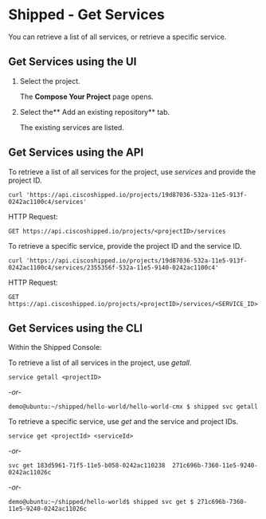 # Shipped - Get Services

You can retrieve a list of all services, or retrieve a specific service.



## Get Services using the UI

1. Select the project.

	The **Compose Your Project** page opens.

2. Select the** Add an existing repository** tab.

	The existing services are listed.




## Get Services using the API

To retrieve a list of all services for the project, use *services* and provide the project ID.

	curl 'https://api.ciscoshipped.io/projects/19d87036-532a-11e5-913f-0242ac1100c4/services'


HTTP Request:

	GET https://api.ciscoshipped.io/projects/<projectID>/services



To retrieve a specific service, provide the project ID and the service ID.

	curl 'https://api.ciscoshipped.io/projects/19d87036-532a-11e5-913f-0242ac1100c4/services/2355356f-532a-11e5-9140-0242ac1100c4'

HTTP Request:

	GET https://api.ciscoshipped.io/projects/<projectID>/services/<SERVICE_ID>


## Get Services using the CLI

Within the Shipped Console:

To retrieve a list of all services in the project, use *getall*.

	service getall <projectID>

*-or-*

	demo@ubuntu:~/shipped/hello-world/hello-world-cmx $ shipped svc getall


To retrieve a specific service, use *get* and the service and project IDs.

	service get <projectId> <serviceId>

*-or-*

	svc get 183d5961-71f5-11e5-b058-0242ac110238  271c696b-7360-11e5-9240-0242ac11026c

*-or-*

	demo@ubuntu:~/shipped/hello-world$ shipped svc get $ 271c696b-7360-11e5-9240-0242ac11026c

